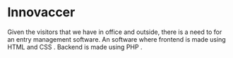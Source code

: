 # Innovaccer
Given the visitors that we have in office and outside, there is a need to for an entry management software.
An software where frontend is made using HTML and CSS . Backend is made using PHP .
